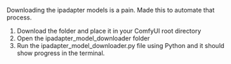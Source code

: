 Downloading the ipadapter models is a pain. Made this to automate that process.

1. Download the folder and place it in your ComfyUI root directory
2. Open the ipadapter_model_downloader folder
3. Run the ipadapter_model_downloader.py file using Python and it should show progress in the terminal.
